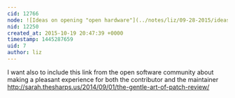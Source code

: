 ```yaml
---
cid: 12766
node: ![Ideas on opening "open hardware"](../notes/liz/09-28-2015/ideas-on-opening-open-hardware)
nid: 12250
created_at: 2015-10-19 20:47:39 +0000
timestamp: 1445287659
uid: 7
author: liz
---
```


I want also to include this link from the open software community about making a pleasant experience for both the contributor and the maintainer http://sarah.thesharps.us/2014/09/01/the-gentle-art-of-patch-review/